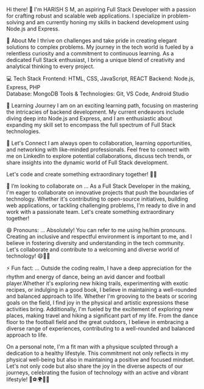 Hi there! 👋 I'm HARISH S M, an aspiring Full Stack Developer with a passion for crafting robust and scalable web applications. I specialize in problem-solving and am currently honing my skills in backend development using Node.js and Express.

🚀 About Me
I thrive on challenges and take pride in creating elegant solutions to complex problems. My journey in the tech world is fueled by a relentless curiosity and a commitment to continuous learning. As a dedicated Full Stack enthusiast, I bring a unique blend of creativity and analytical thinking to every project.

💻 Tech Stack
Frontend: HTML, CSS, JavaScript, REACT
Backend: Node.js, Express, PHP  
Database: MongoDB
Tools & Technologies: Git, VS Code, Android Studio

🌱 Learning Journey
I am on an exciting learning path, focusing on mastering the intricacies of backend development. My current endeavors include diving deep into Node.js and Express, and I am enthusiastic about expanding my skill set to encompass the full spectrum of Full Stack technologies.

🤝 Let's Connect
I am always open to collaboration, learning opportunities, and networking with like-minded professionals. Feel free to connect with me on LinkedIn to explore potential collaborations, discuss tech trends, or share insights into the dynamic world of Full Stack development.

Let's code and create something extraordinary together! 🚀✨

💞️ I’m looking to collaborate on ...
As a Full Stack Developer in the making, I'm eager to collaborate on innovative projects that push the boundaries of technology. Whether it's contributing to open-source initiatives, building web applications, or tackling challenging problems, I'm ready to dive in and work with a passionate team. Let's create something extraordinary together!

😄 Pronouns: ...
Absolutely! You can refer to me using he/him pronouns. Creating an inclusive and respectful environment is important to me, and I believe in fostering diversity and understanding in the tech community. Let's collaborate and contribute to a welcoming and diverse world of technology! 😄👨‍💻


⚡ Fun fact: ...
Outside the coding realm, I have a deep appreciation for the rhythm and energy of dance, being an avid dancer and football player.Whether it's exploring new hiking trails, experimenting with exotic recipes, or indulging in a good book, I believe in maintaining a well-rounded and balanced approach to life. Whether I'm grooving to the beats or scoring goals on the field, I find joy in the physical and artistic expressions these activities bring. Additionally, I'm fueled by the excitement of exploring new places, making travel and hiking a significant part of my life. From the dance floor to the football field and the great outdoors, I believe in embracing a diverse range of experiences, contributing to a well-rounded and balanced approach to life.

On a personal note, I'm a fit man with a physique sculpted through a dedication to a healthy lifestyle. This commitment not only reflects in my physical well-being but also in maintaining a positive and focused mindset. Let's not only code but also share the joy in the diverse aspects of our journeys, celebrating the fusion of technology with an active and vibrant lifestyle! 💃⚽🌍💪✨








<!---
Harishsm20/Harishsm20 is a ✨ special ✨ repository because its `README.md` (this file) appears on your GitHub profile.
You can click the Preview link to take a look at your changes.
--->
